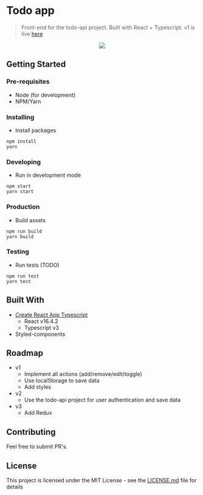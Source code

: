 # Todo app
> Front-end for the todo-api project. Built with React + Typescript. v1 is live [here](https://p.dcdev.pt/todo)

<p align="center">
<img src="http://via.placeholder.com/500x300">
</p>

## Getting Started

### Pre-requisites

* Node (for development)
* NPM/Yarn

### Installing

* Install packages

```
npm install
yarn
```

### Developing

* Run in development mode

```
npm start
yarn start
```

### Production

* Build assets

```
npm run build
yarn build
```

### Testing

* Run tests (TODO)

```
npm run test
yarn test
```

## Built With

* [Create React App Typescript](https://github.com/wmonk/create-react-app-typescript)
  * React v16.4.2
  * Typescript v3
* Styled-components

## Roadmap

* v1
  - Implement all actions (add/remove/edit/toggle)
  - Use localStorage to save data
  - Add styles
* v2
  - Use the todo-api project for user authentication and save data
* v3
  - Add Redux

## Contributing

Feel free to submit PR's.

## License

This project is licensed under the MIT License - see the [LICENSE.md](LICENSE.md) file for details